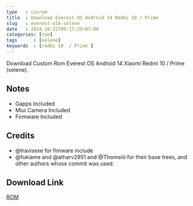 ```yaml
---
type   : cusrom
title  : Download Everest OS Android 14 Redmi 10 / Prime
slug   : everest-a14-selene
date   : 2024-10-22T09:17:35+07:00
categories: [rom]
tags      : [selene]
keywords  : [redmi 10  / Prime ]
---
```


Download Custom Rom Everest OS Android 14 Xiaomi Redmi 10 / Prime (selene).


## Notes 
- Gapps Included
- Miui Camera Included
- Firmware Included


## Credits
- @travisexe for fimware include
- @fukiame and @atharv2951 and @Thomsiiii for their base trees, and other authors whose commit was used.


## Download Link
[ROM](https://sourceforge.net/projects/hasan6034-builds/files/selene/Everest-1.2-Gokyo-selene-UNOFFICIAL-GAPPS-1219-20240529.zip/download)
